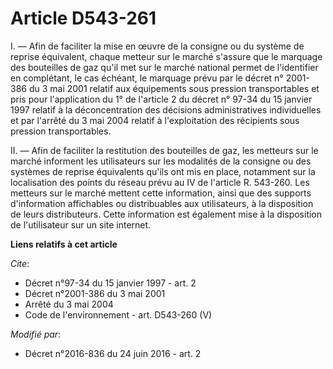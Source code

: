 # Article D543-261

I. ― Afin de faciliter la mise en œuvre de la consigne ou du système de reprise équivalent, chaque metteur sur le marché
s'assure que le marquage des bouteilles de gaz qu'il met sur le marché national permet de l'identifier en complétant, le cas
échéant, le marquage prévu par le décret n° 2001-386 du 3 mai 2001 relatif aux équipements sous pression transportables et
pris pour l'application du 1° de l'article 2 du décret n° 97-34 du 15 janvier 1997 relatif à la déconcentration des décisions
administratives individuelles et par l'arrêté du 3 mai 2004 relatif à l'exploitation des récipients sous pression
transportables. 

II. ― Afin de faciliter la restitution des bouteilles de gaz, les metteurs sur le marché informent les utilisateurs sur les
modalités de la consigne ou des systèmes de reprise équivalents qu'ils ont mis en place, notamment sur la localisation des
points du réseau prévu au IV de l'article R. 543-260. Les metteurs sur le marché mettent cette information, ainsi que des
supports d'information affichables ou distribuables aux utilisateurs, à la disposition de leurs distributeurs. Cette
information est également mise à la disposition de l'utilisateur sur un site internet.

**Liens relatifs à cet article**

_Cite_:

  - Décret n°97-34 du 15 janvier 1997 - art. 2
  - Décret n°2001-386 du 3 mai 2001
  - Arrêté du 3 mai 2004
  - Code de l'environnement - art. D543-260 (V)

_Modifié par_:

  - Décret n°2016-836 du 24 juin 2016 - art. 2

